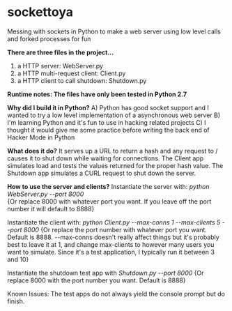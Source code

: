 # sockettoya
Messing with sockets in Python to make a web server using low level calls and forked processes for fun

**There are three files in the project...**
1) a HTTP server: WebServer.py
2) a HTTP multi-request client: Client.py
3) a HTTP client to call shutdown: Shutdown.py

**Runtime notes: The files have only been tested in Python 2.7**

**Why did I build it in Python?** 
A) Python has good socket support and I wanted to try a low level implementation of a asynchronous web server
B) I'm learning Python and it's fun to use in hacking related projects
C) I thought it would give me some practice before writing the back end of Hacker Mode in Python

**What does it do?**
It serves up a URL to return a hash and any request to / causes it to shut down while waiting for connections. The Client app simulates load and tests the values returned for the proper hash value. The Shutdown app simulates a CURL request to shut down the server.

**How to use the server and clients?**
Instantiate the server with: *python WebServer.py --port 8000*  
{Or replace 8000 with whatever port you want. If you leave off the port number it will default to 8888}

Instantiate the client with: *python Client.py --max-conns 1 --max-clients 5 --port 8000*
{Or replace the port number with whatever port you want. Default is 8888. --max-conns doesn't really affect things but it's probably best to leave it at 1, and change max-clients to however many users you want to simulate. Since it's a test application, I typically run it between 3 and 10}

Instantiate the shutdown test app with *Shutdown.py --port 8000*
{Or replace 8000 with the port number you want. Default is 8888}

Known Issues:
The test apps do not always yield the console prompt but do finish.





